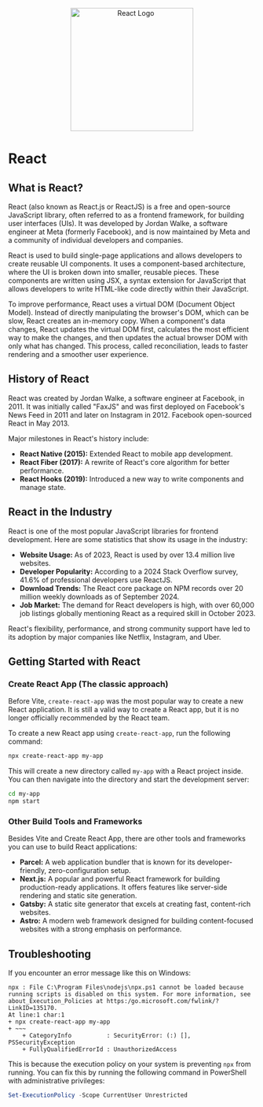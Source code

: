 <p align="center">
  <img src="./resources/React-icon.svg" alt="React Logo" width="250" />
</p>

# React

## What is React?

React (also known as React.js or ReactJS) is a free and open-source JavaScript library, often referred to as a frontend framework, for building user interfaces (UIs). It was developed by Jordan Walke, a software engineer at Meta (formerly Facebook), and is now maintained by Meta and a community of individual developers and companies.

React is used to build single-page applications and allows developers to create reusable UI components. It uses a component-based architecture, where the UI is broken down into smaller, reusable pieces. These components are written using JSX, a syntax extension for JavaScript that allows developers to write HTML-like code directly within their JavaScript.

To improve performance, React uses a virtual DOM (Document Object Model). Instead of directly manipulating the browser's DOM, which can be slow, React creates an in-memory copy. When a component's data changes, React updates the virtual DOM first, calculates the most efficient way to make the changes, and then updates the actual browser DOM with only what has changed. This process, called reconciliation, leads to faster rendering and a smoother user experience.



## History of React

React was created by Jordan Walke, a software engineer at Facebook, in 2011. It was initially called "FaxJS" and was first deployed on Facebook's News Feed in 2011 and later on Instagram in 2012. Facebook open-sourced React in May 2013.

Major milestones in React's history include:

*   **React Native (2015):** Extended React to mobile app development.
*   **React Fiber (2017):** A rewrite of React's core algorithm for better performance.
*   **React Hooks (2019):** Introduced a new way to write components and manage state.

## React in the Industry

React is one of the most popular JavaScript libraries for frontend development. Here are some statistics that show its usage in the industry:

*   **Website Usage:** As of 2023, React is used by over 13.4 million live websites.
*   **Developer Popularity:** According to a 2024 Stack Overflow survey, 41.6% of professional developers use ReactJS.
*   **Download Trends:** The React core package on NPM records over 20 million weekly downloads as of September 2024.
*   **Job Market:** The demand for React developers is high, with over 60,000 job listings globally mentioning React as a required skill in October 2023.

React's flexibility, performance, and strong community support have led to its adoption by major companies like Netflix, Instagram, and Uber.

## Getting Started with React

### Create React App (The classic approach)

Before Vite, `create-react-app` was the most popular way to create a new React application. It is still a valid way to create a React app, but it is no longer officially recommended by the React team.

To create a new React app using `create-react-app`, run the following command:

```bash
npx create-react-app my-app
```

This will create a new directory called `my-app` with a React project inside. You can then navigate into the directory and start the development server:

```bash
cd my-app
npm start
```

### Other Build Tools and Frameworks

Besides Vite and Create React App, there are other tools and frameworks you can use to build React applications:

*   **Parcel:** A web application bundler that is known for its developer-friendly, zero-configuration setup.
*   **Next.js:** A popular and powerful React framework for building production-ready applications. It offers features like server-side rendering and static site generation.
*   **Gatsby:** A static site generator that excels at creating fast, content-rich websites.
*   **Astro:** A modern web framework designed for building content-focused websites with a strong emphasis on performance.

## Troubleshooting

If you encounter an error message like this on Windows:

```
npx : File C:\Program Files\nodejs\npx.ps1 cannot be loaded because running scripts is disabled on this system. For more information, see 
about_Execution_Policies at https:/go.microsoft.com/fwlink/?LinkID=135170.
At line:1 char:1
+ npx create-react-app my-app
+ ~~~ 
    + CategoryInfo          : SecurityError: (:) [], PSSecurityException
    + FullyQualifiedErrorId : UnauthorizedAccess
```

This is because the execution policy on your system is preventing `npx` from running. You can fix this by running the following command in PowerShell with administrative privileges:

```powershell
Set-ExecutionPolicy -Scope CurrentUser Unrestricted
```
